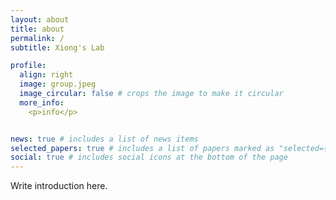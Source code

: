 ```yaml
---
layout: about
title: about
permalink: /
subtitle: Xiong's Lab

profile:
  align: right
  image: group.jpeg
  image_circular: false # crops the image to make it circular
  more_info: 
    <p>info</p>


news: true # includes a list of news items
selected_papers: true # includes a list of papers marked as "selected={true}"
social: true # includes social icons at the bottom of the page
---
```


Write introduction here. 
